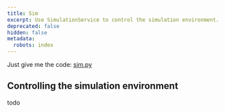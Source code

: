 ```yaml
---
title: Sim
excerpt: Use SimulationService to control the simulation environment.
deprecated: false
hidden: false
metadata:
  robots: index
---
```

Just give me the code: [sim.py](https://github.com/kscalelabs/kos/blob/master/kos-py/pykos/services/sim.py)

## Controlling the simulation environment

todo